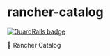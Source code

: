 # rancher-catalog

[![GuardRails badge](https://badges.production.guardrails.io/moul/rancher-catalog.svg)](https://www.guardrails.io)

:whale: Rancher Catalog

